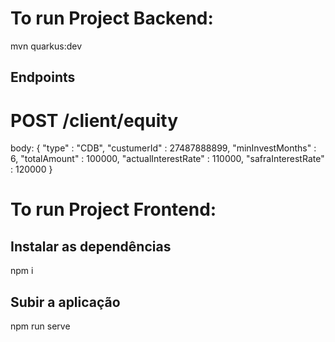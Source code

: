 # To run Project Backend:

mvn quarkus:dev


## Endpoints

# POST /client/equity

body: {
    "type" : "CDB",
    "custumerId" : 27487888899,
    "minInvestMonths" : 6,
    "totalAmount" : 100000,
    "actualInterestRate" : 110000,
    "safraInterestRate" : 120000
}


# To run Project Frontend:

## Instalar as dependências

npm i

## Subir a aplicação

npm run serve
